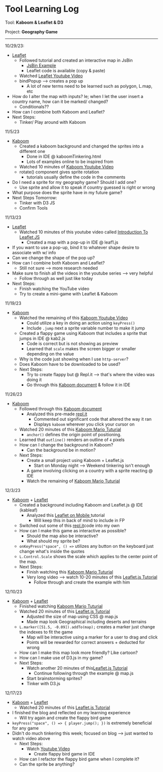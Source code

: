 # Tool Learning Log

Tool: **Kaboom & Leaflet & D3**

Project: **Geography Game**

---

10/29/23:
* [Leaflet](https://leafletjs.com/examples/quick-start/)
    * Followed tutorial and created an interactive map in JsBin
        * [JsBin Example](https://jsbin.com/kicetoniwe/1/edit?html,css,js,output)
        * Leaflet code is available (copy & paste)
    * Watched [Leaflet Youtube Video](https://www.youtube.com/watch?v=6QFkgOeQc0c&list=PLDmvslp_VR0xjh7wGMNd_1kk0zUox6Sue)
    * bindPopup --> creates a pop up
        * A lot of new terms need to be learned such as polygon, L.map, etc
* How do I alter the map with inputs? Ie; when I let the user insert a country name, how can it be marked/ changed?
    * Conditionals??
* How can I combine both Kaboom and Leaflet?
* Next Steps:
    * Tinker/ Play around with Kaboom


11/5/23
* [Kaboom](https://kaboomjs.com/play?example=add)
    * Created a kaboom background and changed the sprites into a different one
        * Done in IDE @ kaboomTinkering.html
        * Lots of examples online to be inspired from
    * Watched 10 minutes of [Kaboom Youtube Video](https://www.youtube.com/watch?v=hgReGsh5xVU)
    * rotate() component gives sprite rotation
        * tutorials usually define the code in the comments
* Do I need a sprite for my geography game? Should I add one?
    * Use sprite and allow it to speak if country guessed is right or wrong
* What purpose does the sprite have in my future game?
* Next Steps Tomorrow:
    * Tinker with D3 JS
    * Confirm Tools


11/13/23
* [Leaflet](https://leafletjs.com/examples/quick-start/)
    * Watched 10 minutes of this youtube video called [Introduction To Leaflet JS](https://www.youtube.com/watch?v=JOg5GDy2Ih4&list=PLDmvslp_VR0xjh7wGMNd_1kk0zUox6Sue&index=2)
        * Created a map with a pop-up in IDE @ leaf1.js
* If you want to use a pop-up, bind it to whatever shape desire to associate with w/ info
* Can we change the shape of the pop up?
* How can I combine both Kaboom and Leaflet?
    * Still not sure --> more research needed
* Make sure to finish all the videos in the youtube series --> very helpful
    * Follow through as well just like today
* Next Steps:
    * Finish watching the YouTube video
    * Try to create a mini-game with Leaflet & Kaboom


11/19/23
* [Kaboom](https://kaboomjs.com/play?example=add)
    * Watched the remaining of this [Kaboom Youtube Video](https://www.youtube.com/watch?v=hgReGsh5xVU)
        * Could utilize a key in doing an action using `keyPress()`
        * Include `.jump` next a sprite variable number to make it jump
    * Created a flappy game using Kaboom that includes a sprite that jumps in IDE @ kab2.js
        * Code is correct but is not showing as preview
        * Learned that `scale` makes the screen bigger or smaller depending on the value
    * Why is the code just showing when I use `http-server`?
    * Does Kaboom have to be downloaded to be used?
    * Next Steps:
        * Try to create flappy but @ Repl.it --> that's where the video was doing it
        * Go through this [Kaboom document](https://docs.replit.com/tutorials/kaboom/kaboom-editor) & follow it in IDE

11/26/23
* [Kaboom](https://kaboomjs.com/play?example=add)
    * Followed through this [Kaboom document](https://docs.replit.com/tutorials/kaboom/kaboom-editor)
        * Analyzed this pre-made [repl.it](https://replit.com/@omers9293/tinkering3#README.md)
            * Commented out significant code that altered the way it ran
            * Displays `kaboom` wherever you click your cursor on
    * Watched 20 minutes of this [Kaboom Mario Tuturial](https://www.youtube.com/watch?v=2nucjefSr6I)
        * `anchor()` defines the origin point of positioning.
    * Learned that `outline()` renders an outline of `4` pixels
    * How can I change the background in Kaboom?
        * Can the background be in motion?
    * Next Steps:
        * Create a small project using Kaboom + Leaflet.js
            * Start on Monday night --> Weekend tinkering isn't enough
        * A game involving clicking on a country with a sprite reacting @ IDE
        * Watch the remaining of [Kaboom Mario Tuturial](https://www.youtube.com/watch?v=2nucjefSr6I)

12/3/23
* [Kaboom](https://kaboomjs.com/play?example=add) + [Leaflet](https://leafletjs.com/examples/quick-start/)
    * Created a background including Kaboom and Leaflet.js @ IDE (kableaf)
        * Analyzed this [Leaflet on Mobile ](https://leafletjs.com/examples/mobile/) tutorial
            * Will keep this in back of mind to include in FP
    * Switched out some of this [repl.it](https://replit.com/@omers9293/tinkering3#README.md)code into my own
    * How can I make this game as interactive as possible?
        * Should the map also be interactive?
        * What should my sprite be?
    * `onKeyPress("space", () =>` utilizes any button on the keyboard just change what's inside the quotes
    * `L.Control.Scale` shows the scale which applies to the center point of the map.
    * Next Steps:
        * Finish watching this [Kaboom Mario Tuturial](https://www.youtube.com/watch?v=2nucjefSr6I)
        * Very long video --> watch 10-20 minutes of this [Leaflet.js Tutorial](https://www.youtube.com/watch?v=urOfcs7n4bA)
            * Follow through and create the example with him

12/10/23
* [Kaboom](https://kaboomjs.com/play?example=add) + [Leaflet](https://leafletjs.com/examples/quick-start/)
    * Finished watching [Kaboom Mario Tuturial](https://www.youtube.com/watch?v=2nucjefSr6I)
    * Watched 20 minutes of this [Leaflet.js Tutorial](https://www.youtube.com/watch?v=urOfcs7n4bA)
        * Adjusted the size of map using CSS @ map.js
        * Made map look Geographical including deserts and terrains
    * `L.marker([51.5, -0.09]).addTo(map);` creates a marker just change the indexes to fit the game
        * Map will be interactive using a marker for a user to drag and click
        * Points will be rewarded for correct answers + deducted for wrong
    * How can I make this map look more friendly? Like cartoon?
    * How can I make use of D3.js in my game?
    * Next Steps:
        * Watch another 20 minutes of this[Leaflet.js Tutorial](https://www.youtube.com/watch?v=urOfcs7n4bA)
            * Continue following through the example @ map.js
        * Start brainstorming sprites?
        * Tinker with D3.js

12/17/23
* [Kaboom](https://kaboomjs.com/play?example=add) + [Leaflet](https://leafletjs.com/examples/quick-start/)
    * Watched 20 minutes of this [Leaflet.js Tutorial](https://www.youtube.com/watch?v=urOfcs7n4bA)
* I finished the blog and reflected on my learning experience
    * Will try again and create the flappy bird game
* `keyPress("space", () => { player.jump(); })` is extremely beneficial for any game
* Didn't do much tinkering this week; focused on blog --> just wanted to watch video above
    * Next Steps:
        * Watch [Youtube Video](https://www.youtube.com/watch?v=hgReGsh5xVU&t=327s)
            * Create flappy bird game in IDE
    * How can I refactor the flappy bird game when I complete it?
    * Can the sprite be anything?


<!--
* Links you used today (websites, videos, etc)
* Things you tried, progress you made, etc
* Challenges, a-ha moments, etc
* Questions you still have
* What you're going to try next
-->

